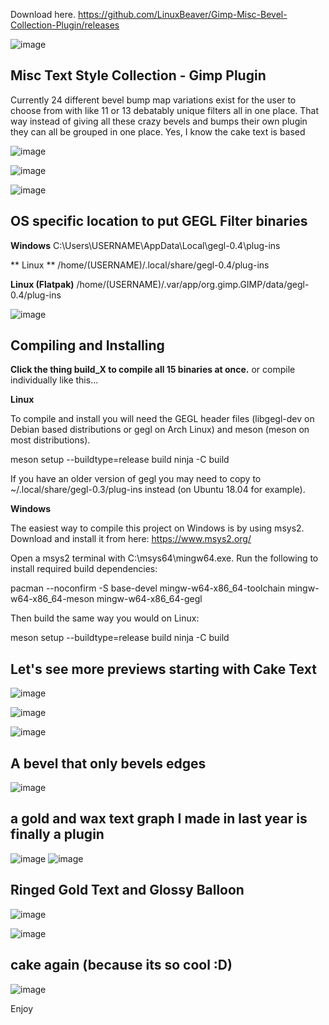 
Download here.
https://github.com/LinuxBeaver/Gimp-Misc-Bevel-Collection-Plugin/releases

![image](https://github.com/LinuxBeaver/Gimp-Misc-Bevel-Collection-Plugin/assets/78667207/4862549b-7ed5-4f79-8a28-4fafbb365b4e)



## Misc Text Style Collection - Gimp Plugin

Currently 24 different bevel bump map variations exist for the user to choose from with like 11 or 13 debatably unique filters all in one place. That way instead of giving all these crazy bevels and bumps their own plugin they can all be grouped in one place. Yes, I know the cake text is based

![image](https://github.com/LinuxBeaver/GIMP_Misc_Bevel_Collection_super_pluginWORK_IN_PROGRESS/assets/78667207/f20ab112-f8cd-48ad-8dd8-b62a6ede37cb)

![image](https://github.com/LinuxBeaver/GIMP_Misc_Bevel_Collection_super_pluginWORK_IN_PROGRESS/assets/78667207/0e8b1a26-8787-4675-9123-a79b85d5e45c)


![image](https://github.com/LinuxBeaver/GIMP_Misc_Bevel_Collection_super_pluginWORK_IN_PROGRESS/assets/78667207/13483f98-8ecf-4a14-8f74-3e98793e75cb)

## OS specific location to put GEGL Filter binaries 

**Windows**
C:\Users\USERNAME\AppData\Local\gegl-0.4\plug-ins
 
** Linux **
 /home/(USERNAME)/.local/share/gegl-0.4/plug-ins
 
 **Linux (Flatpak)**
 /home/(USERNAME)/.var/app/org.gimp.GIMP/data/gegl-0.4/plug-ins

![image](https://github.com/LinuxBeaver/GEGL-glossy-balloon-text-styling/assets/78667207/f15fb5eb-c8d7-4c08-bbac-97048864e657)


## Compiling and Installing

**Click the thing build_X to compile all 15 binaries at once.** or compile individually like this...

**Linux**

To compile and install you will need the GEGL header files (libgegl-dev on Debian based distributions or gegl on Arch Linux) and meson (meson on most distributions).

meson setup --buildtype=release build
ninja -C build


If you have an older version of gegl you may need to copy to ~/.local/share/gegl-0.3/plug-ins instead (on Ubuntu 18.04 for example).

**Windows**

The easiest way to compile this project on Windows is by using msys2. Download and install it from here: https://www.msys2.org/

Open a msys2 terminal with C:\msys64\mingw64.exe. Run the following to install required build dependencies:

pacman --noconfirm -S base-devel mingw-w64-x86_64-toolchain mingw-w64-x86_64-meson mingw-w64-x86_64-gegl

Then build the same way you would on Linux:

meson setup --buildtype=release build
ninja -C build


## Let's see more previews starting with Cake Text

![image](https://github.com/LinuxBeaver/GIMP_Misc_Bevel_Collection_super_pluginWORK_IN_PROGRESS/assets/78667207/c6c8e817-913f-46a6-a48f-61e8ee459984)

![image](https://github.com/LinuxBeaver/GIMP_Misc_Bevel_Collection_super_pluginWORK_IN_PROGRESS/assets/78667207/ade1daef-12d4-4375-abd2-908a5948afa0)

![image](https://github.com/LinuxBeaver/Gimp-Misc-Bevel-Collection-Plugin/assets/78667207/c6de62af-f75c-49d1-a953-790c8c0645c0)


## A bevel that only bevels edges
![image](https://github.com/LinuxBeaver/GIMP_Misc_Bevel_Collection_super_pluginWORK_IN_PROGRESS/assets/78667207/f59fc39f-5293-4389-9c86-6bc4b216300c)

## a gold and wax text graph I made in last year is finally a plugin
![image](https://github.com/LinuxBeaver/Gimp-Misc-Bevel-Collection-Plugin/assets/78667207/b488d95c-3b8c-42ba-a327-337b646c0e0f)
![image](https://github.com/LinuxBeaver/Gimp-Misc-Bevel-Collection-Plugin/assets/78667207/197bbee5-9c15-48ea-a6e5-e1480be58c96)

## Ringed Gold Text and Glossy Balloon

![image](https://github.com/LinuxBeaver/Gimp-Misc-Bevel-Collection-Plugin/assets/78667207/a6d29433-ad03-473c-a826-0312d0e5451a)

![image](https://github.com/LinuxBeaver/Gimp-Misc-Bevel-Collection-Plugin/assets/78667207/d38ca871-e256-4e36-a438-c6918578fa86)

## cake again (because its so cool :D)
![image](https://github.com/LinuxBeaver/Gimp-Misc-Bevel-Collection-Plugin/assets/78667207/4e55b4d7-7645-47d7-94bd-c7b08c6e7fe4)


Enjoy
